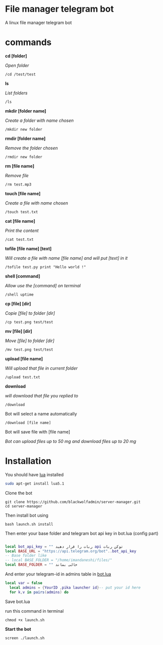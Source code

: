 # File manager telegram bot

A linux file manager telegram bot

# commands

 **cd [folder]**

_Open folder_

`/cd /test/test`

 **ls**

_List folders_

`/ls`

  **mkdir [folder name]**

_Create a folder with name chosen_

`/mkdir new folder`

 **rmdir [folder name]**

_Remove the folder chosen_

`/rmdir new folder`

 **rm [file name]**

_Remove file_

`/rm test.mp3`

 **touch [file name]**

_Create a file with name chosen_

`/touch test.txt`

 **cat [file name]**

_Print the content_

`/cat test.txt`

 **tofile [file name] [text]**

_Will create a file with name [file name] and will put [text] in it_

`/tofile test.py print "Hello world !"`

 **shell [command]**
 
 _Allow use the [command] on terminal_

`/shell uptime`

 **cp [file] [dir]**

_Copie [file] to folder [dir]_

`/cp test.png test/test`

 **mv [file] [dir]**

_Move [file] to folder [dir]_

`/mv test.png test/test`

 **upload [file name]**

_Will upload that file in current folder_

`/upload test.txt`

 **download <file name>**

_will download that file you replied to_

 `/download`

Bot will select a name automatically

`/download [file name]`

Bot will save file with [file name]

_Bot can upload files up to 50 mg and download files up to 20 mg_

# Installation

You should have [lua](http://www.lua.org/) installed

```bash
sudo apt-get install lua5.1

```
Clone the bot

```
git clone https://github.com/blackwolfadmin/server-manager.git
cd server-manager 

```

Then install bot using

`bash launch.sh install`


Then enter your base folder and telegram bot api key in bot.lua (config part)

```lua

local bot_api_key = "" ربات را قرار دهید api توکن ربات
local BASE_URL = "https://api.telegram.org/bot"..bot_api_key
-- Base folder like
-- local BASE_FOLDER = "/home/imandaneshi/files/"
local BASE_FOLDER = "" خالی بماند

```

And enter your telegram-id in admins table in [bot.lua](https://github.com/blackwolfadmin/server-manager/blob/master/bot.lua#L19)
```lua
local var = false
  local admins = {YourID ,pika launcher id}-- put your id here
  for k,v in pairs(admins) do

```

Save bot.lua

run this command in terminal

`chmod +x launch.sh`

**Start the bot**

`screen ./launch.sh`
